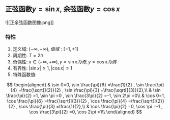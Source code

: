 ## 正弦函数$y= \sin x$, 余弦函数$y = \cos x$

![[正余弦函数图像.png]]

### 特性

1. 定义域: $(-\infty, +\infty), 值域:[-1, +1]$
2. 周期性: $T=2\pi$
3. 奇偶性: $x\in (-\infty, +\infty), y=\sin x为奇, y=\cos x为偶$
4. 有界性: $|\sin x| \leqslant 1, |\cos x|\leqslant 1$
5. 特殊函数值:

$$
\begin{aligned}
	& \sin 0=0, \sin \frac{\pi}{6} =\frac{1}{2} , \sin \frac{\pi}{4} =\frac{\sqrt[]{2}}{2} , \sin \frac{\pi}{3} =\frac{\sqrt[]{3}}{2},\\
	& \sin \frac{\pi}{2} =1, \sin \pi =0 , \sin \frac{3\pi}{2} =-1, \sin 2\pi =0\\
	& \cos 0=1, \cos \frac{\pi}{6} =\frac{\sqrt[]{3}}{2} , \cos \frac{\pi}{4} =\frac{\sqrt[]{2}}{2} , \cos \frac{\pi}{3} =\frac{1}{2},\\
	& \cos \frac{\pi}{2} =0, \cos \pi =-1 , \cos \frac{3\pi}{2} =0, \cos 2\pi =1\\
\end{aligned}
$$
